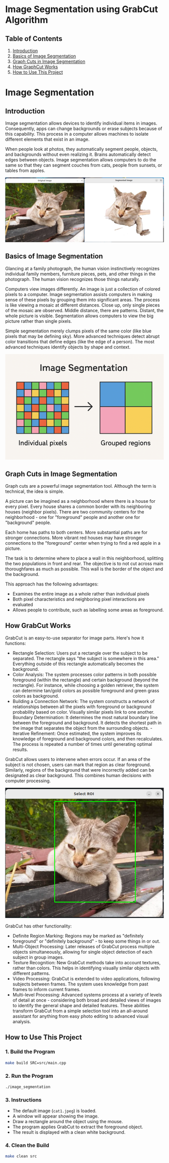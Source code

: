 # Image Segmentation using GrabCut Algorithm


## Table of Contents

1. [Introduction](#introduction)
2. [Basics of Image Segmentation](#basics-of-image-segmentation)
3. [Graph Cuts in Image Segmentation](#graph-cuts-in-image-segmentation)
4. [How GraphCut Works](#how-graphcut-works)
5. [How to Use This Project](#how-to-use-this-project)


# Image Segmentation
## Introduction

Image segmentation allows devices to identify individual items in images. Consequently, apps can change backgrounds or erase subjects because of this capability. This process in a computer allows machines to isolate different elements that exist in an image.

When people look at photos, they automatically segment people, objects, and backgrounds without even realizing it. Brains automatically detect edges between objects. Image segmentation allows computers to do the same so that they can segment couches from cats, people from sunsets, or tables from apples.

![Image Segregation](assets/segmented.jpeg "")



## Basics of Image Segmentation

Glancing at a family photograph, the human vision instinctively recognizes individual family members, furniture pieces, pets, and other things in the photograph. The human vision recognizes those things naturally.

Computers view images differently. An image is just a collection of colored pixels to a computer. Image segmentation assists computers in making sense of these pixels by grouping them into significant areas. The process is like viewing a mosaic at different distances. Close up, only single pieces of the mosaic are observed. Middle distance, there are patterns. Distant, the whole picture is visible. Segmentation allows computers to view the big picture rather than single pixels.

Simple segmentation merely clumps pixels of the same color (like blue pixels that may be defining sky). More advanced techniques detect abrupt color transitions that define edges (like the edge of a person). The most advanced techniques identify objects by shape and context.


![how individual pixels become grouped regions](assets/pixels_grouping.jpeg "")


## Graph Cuts in Image Segmentation
Graph cuts are a powerful image segmentation tool. Although the term is technical, the idea is simple.

A picture can be imagined as a neighborhood where there is a house for every pixel. Every house shares a common border with its neighboring houses (neighbor pixels). There are two community centers for the neighborhood - one for "foreground" people and another one for "background" people.

Each home has paths to both centers. More substantial paths are for stronger connections. More vibrant red houses may have stronger connections to the "foreground" center when trying to find a red apple in a picture.

The task is to determine where to place a wall in this neighborhood, splitting the two populations in front and rear. The objective is to not cut across main thoroughfares as much as possible. This wall is the border of the object and the background.

This approach has the following advantages:

- Examines the entire image as a whole rather than individual pixels
- Both pixel characteristics and neighboring pixel interactions are evaluated 
- Allows people to contribute, such as labelling some areas as foreground.


## How GrabCut Works
GrabCut is an easy-to-use separator for image parts. Here's how it functions:

- Rectangle Selection: Users put a rectangle over the subject to be separated. The rectangle says "the subject is somewhere in this area." Everything outside of this rectangle automatically becomes the background.
- Color Analysis: The system processes color patterns in both possible foreground (within the rectangle) and certain background (beyond the rectangle). For instance, while choosing a golden retriever, the system can determine tan/gold colors as possible foreground and green grass colors as background.
- Building a Connection Network: The system constructs a network of relationships between all the pixels with foreground or background probability based on color. Visually similar pixels link to one another.
Boundary Determination: It determines the most natural boundary line between the foreground and background. It detects the shortest path in the image that separates the object from the surrounding objects. - Iterative Refinement: Once estimated, the system improves its knowledge of foreground and background colors, and then recalculates. The process is repeated a number of times until generating optimal results.

GrabCut allows users to intervene when errors occur. If an area of the subject is not chosen, users can mark that region as clear foreground. Similarly, regions of the background that were incorrectly added can be designated as clear background. This combines human decisions with computer processing.



![how individual pixels become grouped regions](assets/user_defining_roi.jpeg "")


GrabCut has other functionality:
- Definite Region Marking: Regions may be marked as "definitely foreground" or "definitely background" - to keep some things in or out.
- Multi-Object Processing: Later releases of GrabCut process multiple objects simultaneously, allowing for single object detection of each subject in group images.
- Texture Recognition: New GrabCut methods take into account textures, rather than colors. This helps in identifying visually similar objects with different patterns.
- Video Processing: GrabCut is extended to video applications, following subjects between frames. The system uses knowledge from past frames to inform current frames.
- Multi-level Processing: Advanced systems process at a variety of levels of detail at once - considering both broad and detailed views of images to identify the general shape and detailed features.
These abilities transform GrabCut from a simple selection tool into an all-around assistant for anything from easy photo editing to advanced visual analysis.

## How to Use This Project


### 1. Build the Program

```bash
make build SRC=src/main.cpp
```

### 2. Run the Program

```bash
./image_segmentation
```

### 3. Instructions

- The default image (`cat1.jpeg`) is loaded.
- A window will appear showing the image.
- Draw a rectangle around the object using the mouse.
- The program applies GrabCut to extract the foreground object.
- The result is displayed with a clean white background.

### 4. Clean the Build

```bash
make clean src
```
